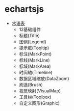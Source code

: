 # echartsjs

* [术语表](https://www.echartsjs.com/zh/cheat-sheet.html)
  * 12基础组件
  * 标题(Title)
  * 图例(Legend)
  * 提示框(Tooltip)
  * 标注(MarkPoint)
  * 标线(MarkLine)
  * 标域(MarkArea)
  * 时间轴(Timeline)
  * 数据区域缩放(DataZoom)
  * 刷选(Brush)
  * 视觉映射(VisualMap)
  * 工具栏(Toolbox)
  * 自定义图形(Graphic)
